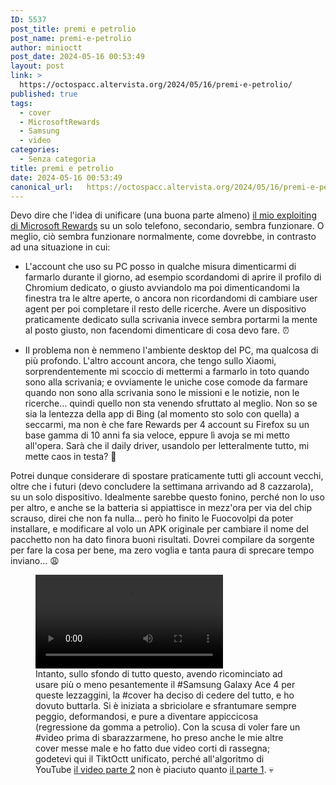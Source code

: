```yaml
---
ID: 5537
post_title: premi e petrolio
post_name: premi-e-petrolio
author: minioctt
post_date: 2024-05-16 00:53:49
layout: post
link: >
  https://octospacc.altervista.org/2024/05/16/premi-e-petrolio/
published: true
tags:
  - cover
  - MicrosoftRewards
  - Samsung
  - video
categories:
  - Senza categoria
title: premi e petrolio
date: 2024-05-16 00:53:49
canonical_url:   https://octospacc.altervista.org/2024/05/16/premi-e-petrolio/
---
```

<!-- wp:paragraph -->
<p>Devo dire che l'idea di unificare (una buona parte almeno) <a href="/microblog-mirror/2024/05/11/i-miei-premi/">il mio exploiting di Microsoft Rewards</a> su un solo telefono, secondario, sembra funzionare. O meglio, ciò sembra funzionare normalmente, come dovrebbe, in contrasto ad una situazione in cui:</p>
<!-- /wp:paragraph -->

<!-- wp:list -->
<ul><!-- wp:list-item -->
<li>L'account che uso su PC posso in qualche misura dimenticarmi di farmarlo durante il giorno, ad esempio scordandomi di aprire il profilo di Chromium dedicato, o giusto avviandolo ma poi dimenticandomi la finestra tra le altre aperte, o ancora non ricordandomi di cambiare user agent per poi completare il resto delle ricerche. Avere un dispositivo praticamente dedicato sulla scrivania invece sembra portarmi la mente al posto giusto, non facendomi dimenticare di cosa devo fare. ⏰️</li>
<!-- /wp:list-item --></ul>
<!-- /wp:list -->

<!-- wp:list -->
<ul><!-- wp:list-item -->
<li>Il problema non è nemmeno l'ambiente desktop del PC, ma qualcosa di più profondo. L'altro account ancora, che tengo sullo Xiaomi, sorprendentemente mi scoccio di mettermi a farmarlo in toto quando sono alla scrivania; e ovviamente le uniche cose comode da farmare quando non sono alla scrivania sono le missioni e le notizie, non le ricerche... quindi quello non sta venendo sfruttato al meglio. Non so se sia la lentezza della app di Bing (al momento sto solo con quella) a seccarmi, ma non è che fare Rewards per 4 account su Firefox su un base gamma di 10 anni fa sia veloce, eppure lì avoja se mi metto all'opera. Sarà che il daily driver, usandolo per letteralmente tutto, mi mette caos in testa? 🤥️</li>
<!-- /wp:list-item --></ul>
<!-- /wp:list -->

<!-- wp:paragraph -->
<p>Potrei dunque considerare di spostare praticamente tutti gli account vecchi, oltre che i futuri (devo concludere la settimana arrivando ad 8 cazzarola), su un solo dispositivo. Idealmente sarebbe questo fonino, perché non lo uso per altro, e anche se la batteria si appiattisce in mezz'ora per via del chip scrauso, direi che non fa nulla... però ho finito le Fuocovolpi da poter installare, e modificare al volo un APK originale per cambiare il nome del pacchetto non ha dato finora buoni risultati. Dovrei compilare da sorgente per fare la cosa per bene, ma zero voglia e tanta paura di sprecare tempo inviano... 😩️</p>
<!-- /wp:paragraph -->

<!-- wp:paragraph -->
<p></p>
<!-- /wp:paragraph -->

<!-- wp:video {"id":5541} -->
<figure class="wp-block-video"><video controls loop src="{{site.cdnurl}}/assets/uploads/2024/05/lv-0-20240515160320-xR0tFybk8pg.mp4"></video><figcaption class="wp-element-caption">Intanto, sullo sfondo di tutto questo, avendo ricominciato ad usare più o meno pesantemente il #Samsung Galaxy Ace 4 per queste lezzaggini, la #cover ha deciso di cedere del tutto, e ho dovuto buttarla. Si è iniziata a sbriciolare e sfrantumare sempre peggio, deformandosi, e pure a diventare appiccicosa (regressione da gomma a petrolio). Con la scusa di voler fare un #video prima di sbarazzarmene, ho preso anche le mie altre cover messe male e ho fatto due video corti di rassegna; godetevi qui il TiktOctt unificato, perché all'algoritmo di YouTube <a href="https://www.youtube.com/shorts/7hcY6sAqTKY">il video parte 2</a> non è piaciuto quanto <a href="https://www.youtube.com/shorts/LGhsohQFdmI">il parte 1</a>. 💀️</figcaption></figure>
<!-- /wp:video -->